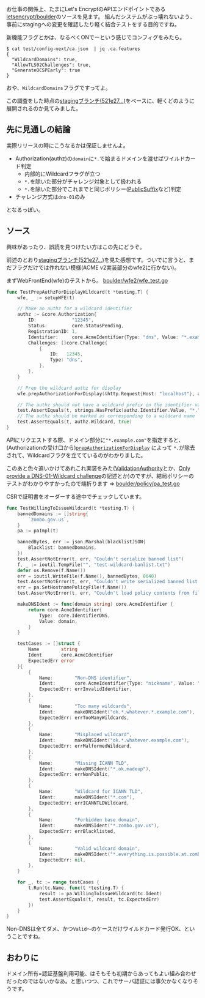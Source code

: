 
お仕事の関係上、たまにLet's EncryptのAPIエンドポイントである[letsencrypt/boulder](https://github.com/letsencrypt/boulder)のソースを見ます。
組んだシステムがぶっ壊れないよう、事前にstagingへの変更を確認したり軽く結合テストをする目的ですね。

新機能フラグとかは、なるべくONでーという感じでコンフィグをみたら。

```shell:
$ cat test/config-next/ca.json  | jq .ca.features
{
  "WildcardDomains": true,
  "AllowTLS02Challenges": true,
  "GenerateOCSPEarly": true
}
```

おや、`WildcardDomains`フラグですってよ。

この調査をした時点の[stagingブランチ(521e27...)](https://github.com/letsencrypt/boulder/tree/521e27acb383fb792e3ebc90be7e4d97c9483974)をベースに、軽くどのように展開されるのか見てみました。

## 先に見通しの結論

実際リリースの時にこうなるかは保証しませんよ。

- Authorization(authz)の`domain`に`*.`で始まるドメインを渡せばワイルドカード判定
  - 内部的にWildcardフラグが立つ
  - `*.`を除いた部分がチャレンジ対象として扱われる
  - `*.`を除いた部分でこれまでと同じポリシー([PublicSuffix](https://qiita.com/sawanoboly/items/8e3c57aa2e30fc58c4e3#制限のかかるドメインの単位---public-suffix)など)判定
- チャレンジ方式は`dns-01`のみ

となるっぽい。


## ソース

興味があったり、誤読を見つけたい方はこの先にどうぞ。

前述のとおり[stagingブランチ(521e27...)](https://github.com/letsencrypt/boulder/tree/521e27acb383fb792e3ebc90be7e4d97c9483974)を見た感想です。ついでに言うと、まだフラグだけでは作れない模様(ACME v2実装部分のwfe2に行かない)。

まずWebFrontEnd(wfe)のテストから。 [boulder/wfe2/wfe_test.go](https://github.com/letsencrypt/boulder/blob/521e27acb383fb792e3ebc90be7e4d97c9483974/wfe2/wfe_test.go#L2399-L2423)


```go:boulder/wfe2/wfe_test.go
func TestPrepAuthzForDisplayWildcard(t *testing.T) {
	wfe, _ := setupWFE(t)

	// Make an authz for a wildcard identifier
	authz := &core.Authorization{
		ID:             "12345",
		Status:         core.StatusPending,
		RegistrationID: 1,
		Identifier:     core.AcmeIdentifier{Type: "dns", Value: "*.example.com"},
		Challenges: []core.Challenge{
			{
				ID:   12345,
				Type: "dns",
			},
		},
	}

	// Prep the wildcard authz for display
	wfe.prepAuthorizationForDisplay(&http.Request{Host: "localhost"}, authz)

	// The authz should not have a wildcard prefix in the identifier value
	test.AssertEquals(t, strings.HasPrefix(authz.Identifier.Value, "*."), false)
	// The authz should be marked as corresponding to a wildcard name
	test.AssertEquals(t, authz.Wildcard, true)
}
```

APIにリクエストする際、ドメイン部分に`"*.example.com"`を指定すると、(Authorizationの受け口から)[`prepAuthorizationForDisplay`](https://github.com/letsencrypt/boulder/blob/521e27acb383fb792e3ebc90be7e4d97c9483974/wfe2/wfe.go#L848-L869) によって `*.`が除去されて、Wildcardフラグを立てているのがわかりました。


このあと色々追いかけてあれこれ実装をみた([ValidationAuthority](https://github.com/letsencrypt/boulder/blob/521e27acb383fb792e3ebc90be7e4d97c9483974/va/va.go#L882-L886)とか、[Only provide a DNS-01-Wildcard challenge](https://github.com/letsencrypt/boulder/blob/521e27acb383fb792e3ebc90be7e4d97c9483974/policy/pa.go#L318-L372)の記述とか)のですが、結局ポリシーのテストがわかりやすかったので端折ります => [boulder/policy/pa_test.go](https://github.com/letsencrypt/boulder/blob/521e27acb383fb792e3ebc90be7e4d97c9483974/policy/pa_test.go#L201-L273521e27acb383fb792e3ebc90be7e4d97c9483974/policy/pa_test.go#L201-L273)

CSRで証明書をオーダーする途中でチェックしています。


```go:boulder/policy/pa_test.go
func TestWillingToIssueWildcard(t *testing.T) {
	bannedDomains := []string{
		`zombo.gov.us`,
	}
	pa := paImpl(t)

	bannedBytes, err := json.Marshal(blacklistJSON{
		Blacklist: bannedDomains,
	})
	test.AssertNotError(t, err, "Couldn't serialize banned list")
	f, _ := ioutil.TempFile("", "test-wildcard-banlist.txt")
	defer os.Remove(f.Name())
	err = ioutil.WriteFile(f.Name(), bannedBytes, 0640)
	test.AssertNotError(t, err, "Couldn't write serialized banned list to file")
	err = pa.SetHostnamePolicyFile(f.Name())
	test.AssertNotError(t, err, "Couldn't load policy contents from file")

	makeDNSIdent := func(domain string) core.AcmeIdentifier {
		return core.AcmeIdentifier{
			Type:  core.IdentifierDNS,
			Value: domain,
		}
	}

	testCases := []struct {
		Name        string
		Ident       core.AcmeIdentifier
		ExpectedErr error
	}{
		{
			Name:        "Non-DNS identifier",
			Ident:       core.AcmeIdentifier{Type: "nickname", Value: "cpu"},
			ExpectedErr: errInvalidIdentifier,
		},
		{
			Name:        "Too many wildcards",
			Ident:       makeDNSIdent("ok.*.whatever.*.example.com"),
			ExpectedErr: errTooManyWildcards,
		},
		{
			Name:        "Misplaced wildcard",
			Ident:       makeDNSIdent("ok.*.whatever.example.com"),
			ExpectedErr: errMalformedWildcard,
		},
		{
			Name:        "Missing ICANN TLD",
			Ident:       makeDNSIdent("*.ok.madeup"),
			ExpectedErr: errNonPublic,
		},
		{
			Name:        "Wildcard for ICANN TLD",
			Ident:       makeDNSIdent("*.com"),
			ExpectedErr: errICANNTLDWildcard,
		},
		{
			Name:        "Forbidden base domain",
			Ident:       makeDNSIdent("*.zombo.gov.us"),
			ExpectedErr: errBlacklisted,
		},
		{
			Name:        "Valid wildcard domain",
			Ident:       makeDNSIdent("*.everything.is.possible.at.zombo.com"),
			ExpectedErr: nil,
		},
	}

	for _, tc := range testCases {
		t.Run(tc.Name, func(t *testing.T) {
			result := pa.WillingToIssueWildcard(tc.Ident)
			test.AssertEquals(t, result, tc.ExpectedErr)
		})
	}
}
```

Non-DNSは全てダメ、かつ`Valid〜`のケースだけワイルドカード発行OK、ということですね。

## おわりに

ドメイン所有=認証基盤利用可能、はそもそも初期からあってもよい組み合わせだったのではないかなあ。と思いつつ、これでサーバ認証には事欠かなくなりそうです。
